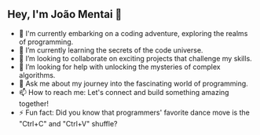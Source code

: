 ## Hey, I'm João Mentai 👋

- 🚀 I'm currently embarking on a coding adventure, exploring the realms of programming.
- 🌱 I’m currently learning the secrets of the code universe.
- 👯 I’m looking to collaborate on exciting projects that challenge my skills.
- 🤔 I’m looking for help with unlocking the mysteries of complex algorithms.
- 💬 Ask me about my journey into the fascinating world of programming.
- 📫 How to reach me: Let's connect and build something amazing together!
- ⚡ Fun fact: Did you know that programmers' favorite dance move is the "Ctrl+C" and "Ctrl+V" shuffle?

<!--<picture>
<source
  srcset="https://github-readme-stats.vercel.app/api?username=joaopedro134&show_icons=true&theme=dark"
  media="(prefers-color-scheme: dark)"
/>
<source
  srcset="https://github-readme-stats.vercel.app/api?username=joaopedro134&show_icons=true"
  media="(prefers-color-scheme: light), (prefers-color-scheme: dark)"
/>
<img src="https://github-readme-stats.vercel.app/api?username=joaopedro134&show_icons=true" />
</picture> -->
